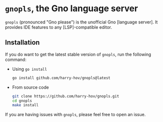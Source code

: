 # `gnopls`, the Gno language server

`gnopls` (pronounced "Gno please") is the unofficial Gno [language server]. It provides IDE features to any [LSP]-compatible editor.

## Installation

If you do want to get the latest stable version of `gnopls`, run the following
command:

- Using `go install`
    ```sh
    go install github.com/harry-hov/gnopls@latest
    ```

- From source code
    ```sh
    git clone https://github.com/harry-hov/gnopls.git
    cd gnopls
    make install
    ```

If you are having issues with `gnopls`, please feel free to open an issue.


